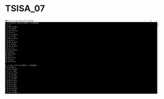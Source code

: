 # TSISA_07
![](https://github.com/Hukuma5/TSISA_05/blob/main/5%20лаба%20конечный%20вариант.jpg?raw=true)
